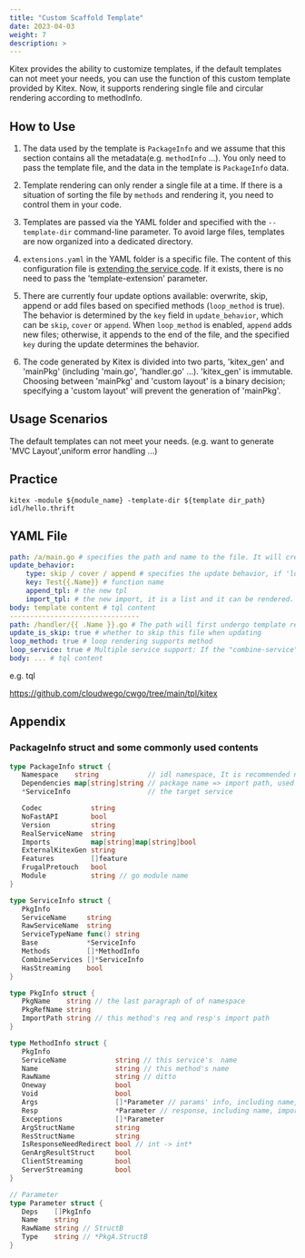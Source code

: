 ```yaml
---
title: "Custom Scaffold Template"
date: 2023-04-03
weight: 7
description: >
---
```


Kitex provides the ability to customize templates, if the default templates can not meet your needs, you can use the function of this custom template provided by Kitex. Now, it supports rendering single file and circular rendering according to methodInfo.

## How to Use

1. The data used by the template is `PackageInfo` and we assume that this section contains all the metadata(e.g. `methodInfo` ...). You only need to pass the template file, and the data in the template is `PackageInfo` data.

2. Template rendering can only render a single file at a time. If there is a situation of sorting the file by `methods` and rendering it, you need to control them in your code.

3. Templates are passed via the YAML folder and specified with the `--template-dir` command-line parameter. To avoid large files, templates are now organized into a dedicated directory.

4. `extensions.yaml` in the YAML folder is a specific file. The content of this configuration file is [extending the service code](/docs/kitex/tutorials/code-gen/template_extension/). If it exists, there is no need to pass the 'template-extension' parameter.

5. There are currently four update options available: overwrite, skip, append or add files based on specified methods (`loop_method` is true). The behavior is determined by the `key` field in `update_behavior`, which can be `skip`, `cover` or `append`. When `loop_method` is enabled, `append` adds new files; otherwise, it appends to the end of the file, and the specified `key` during the update determines the behavior.

6. The code generated by Kitex is divided into two parts, 'kitex_gen' and 'mainPkg' (including 'main.go', 'handler.go' ...). 'kitex_gen' is immutable. Choosing between 'mainPkg' and 'custom layout' is a binary decision; specifying a 'custom layout' will prevent the generation of 'mainPkg'.

## Usage Scenarios

The default templates can not meet your needs. (e.g. want to generate 'MVC Layout',uniform error handling ...)

## Practice

```console
kitex -module ${module_name} -template-dir ${template dir_path} idl/hello.thrift
```

## YAML File

```yaml
path: /a/main.go # specifies the path and name to the file. It will create the 'a' folder and 'main.go' file in the 'a' folder
update_behavior:
    type: skip / cover / append # specifies the update behavior, if 'loop_methor' is true, append is not supported.the default value is skip
    key: Test{{.Name}} # function name
    append_tpl: # the new tpl
    import_tpl: # the new import, it is a list and it can be rendered. Each item in the list supports rendering multiple imports in a loop, separated by spaces, such as: "\"a/b/c\" \"d/e/f\""
body: template content # tql content
--------------------------------
path: /handler/{{ .Name }}.go # The path will first undergo template rendering. If loop_service and loop_method are specified, it will be loop rendered. The data used for rendering is the current rendered single service (method).
update_is_skip: true # whether to skip this file when updating
loop_method: true # loop rendering supports method
loop_service: true # Multiple service support: If the "combine-service" command is set in the generation command and "loop_service: true" is specified in the template, the corresponding template file will be rendered in a loop according to the service during generation. It is the same format as loop_method, and will use the current template to loop render each service. It can be used simultaneously with loop_method.
body: ... # tql content
```

e.g. tql

https://github.com/cloudwego/cwgo/tree/main/tpl/kitex

## Appendix

### PackageInfo struct and some commonly used contents

```go
type PackageInfo struct {
   Namespace    string            // idl namespace, It is recommended not to use under pb
   Dependencies map[string]string // package name => import path, used for searching imports
   *ServiceInfo                   // the target service

   Codec            string
   NoFastAPI        bool
   Version          string
   RealServiceName  string
   Imports          map[string]map[string]bool
   ExternalKitexGen string
   Features         []feature
   FrugalPretouch   bool
   Module           string // go module name
}

type ServiceInfo struct {
   PkgInfo
   ServiceName     string
   RawServiceName  string
   ServiceTypeName func() string
   Base            *ServiceInfo
   Methods         []*MethodInfo
   CombineServices []*ServiceInfo
   HasStreaming    bool
}

type PkgInfo struct {
   PkgName    string // the last paragraph of of namespace
   PkgRefName string
   ImportPath string // this method's req and resp's import path
}

type MethodInfo struct {
   PkgInfo
   ServiceName            string // this service's  name
   Name                   string // this method's name
   RawName                string // ditto
   Oneway                 bool
   Void                   bool
   Args                   []*Parameter // params' info, including name, import path, and type
   Resp                   *Parameter // response, including name, import path, and type
   Exceptions             []*Parameter
   ArgStructName          string
   ResStructName          string
   IsResponseNeedRedirect bool // int -> int*
   GenArgResultStruct     bool
   ClientStreaming        bool
   ServerStreaming        bool
}

// Parameter
type Parameter struct {
   Deps    []PkgInfo
   Name    string
   RawName string // StructB
   Type    string // *PkgA.StructB
}
```
